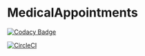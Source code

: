 # MedicalAppointments
[![Codacy Badge](https://api.codacy.com/project/badge/Grade/f2fc27d451a4470c9bc030685bdf2ab3)](https://www.codacy.com/app/DanBeltF/MedicalAppointments?utm_source=github.com&amp;utm_medium=referral&amp;utm_content=DanBeltF/MedicalAppointments&amp;utm_campaign=Badge_Grade)

[![CircleCI](https://circleci.com/gh/DanBeltF/MedicalAppointments.svg?style=svg)](https://circleci.com/gh/DanBeltF/MedicalAppointments)
